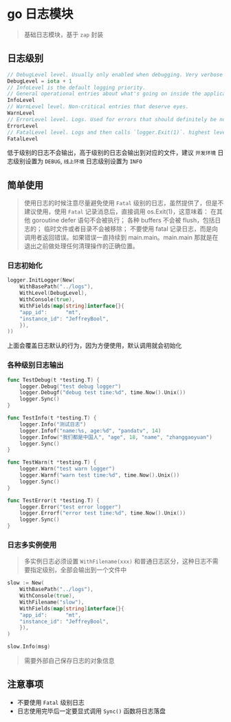 # go 日志模块

> 基础日志模块，基于 `zap` 封装

## 日志级别

```go
// DebugLevel level. Usually only enabled when debugging. Very verbose logging.
DebugLevel = iota + 1
// InfoLevel is the default logging priority.
// General operational entries about what's going on inside the application.
InfoLevel
// WarnLevel level. Non-critical entries that deserve eyes.
WarnLevel
// ErrorLevel level. Logs. Used for errors that should definitely be noted.
ErrorLevel
// FatalLevel level. Logs and then calls `logger.Exit(1)`. highest level of severity.
FatalLevel
```

低于级别的日志不会输出，高于级别的日志会输出到对应的文件，建议 `开发环境` 日志级别设置为 `DEBUG`, `线上环境` 日志级别设置为 `INFO`

## 简单使用

> 使用日志的时候注意尽量避免使用 `Fatal` 级别的日志，虽然提供了，但是不建议使用，使用 `Fatal` 记录消息后，直接调用 os.Exit(1)，这意味着： 在其他 goroutine defer 语句不会被执行； 各种 buffers 不会被 flush，包括日志的； 临时文件或者目录不会被移除； 不要使用 fatal 记录日志，而是向调用者返回错误。如果错误一直持续到 main.main。main.main 那就是在退出之前做处理任何清理操作的正确位置。

### 日志初始化
```go
logger.InitLogger(New(
    WithBasePath("../logs"),
    WithLevel(DebugLevel),
    WithConsole(true),
    WithFields(map[string]interface{}{
    "app_id":      "mt",
    "instance_id": "JeffreyBool",
    }),
))
```

上面会覆盖日志默认的行为，因为方便使用，默认调用就会初始化

### 各种级别日志输出
```go
func TestDebug(t *testing.T) {
	logger.Debug("test debug logger")
	logger.Debugf("debug test time:%d", time.Now().Unix())
	logger.Sync()
}

func TestInfo(t *testing.T) {
	logger.Info("测试日志")
	logger.Infof("name:%s, age:%d", "pandatv", 14)
	logger.Infow("我们都是中国人", "age", 18, "name", "zhanggaoyuan")
    logger.Sync()
}

func TestWarn(t *testing.T) {
	logger.Warn("test warn logger")
	logger.Warnf("warn test time:%d", time.Now().Unix())
    logger.Sync()
}

func TestError(t *testing.T) {
	logger.Error("test error logger")
	logger.Errorf("error test time:%d", time.Now().Unix())
    logger.Sync()
}
```

### 日志多实例使用
> 多实例日志必须设置 `WithFilename(xxx)` 和普通日志区分，这种日志不需要指定级别，全部会输出到一个文件中
```go
slow := New(
    WithBasePath("../logs"),
    WithConsole(true),
    WithFilename("slow"),
    WithFields(map[string]interface{}{
    "app_id":      "mt",
    "instance_id": "JeffreyBool",
    }),
)

slow.Info(msg)
```
> 需要外部自己保存日志的对象信息

## 注意事项

- 不要使用 `Fatal` 级别日志
- 日志使用完毕后一定要显式调用 `Sync()` 函数将日志落盘
